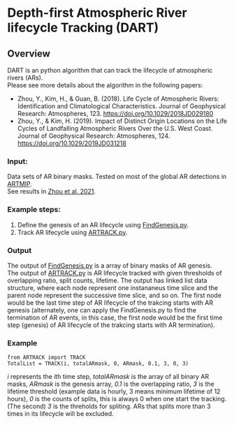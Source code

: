 # Depth-first Atmospheric River lifecycle Tracking (DART)

## Overview <br>
DART is an python algorithm that can track the lifecycle of atmospheric rivers (ARs). <br>
Please see more details about the algorithm in the following papers:

- Zhou, Y., Kim, H., & Guan, B. (2018). Life Cycle of Atmospheric Rivers: Identification and Climatological Characteristics. Journal of Geophysical Research: Atmospheres, 123. https://doi.org/10.1029/2018JD029180 <br>
- Zhou, Y., & Kim, H. (2019). Impact of Distinct Origin Locations on the Life Cycles of Landfalling Atmospheric Rivers Over the U.S. West Coast. Journal of Geophysical Research: Atmospheres, 124. https://doi.org/10.1029/2019JD031218 <br>

### Input: <br>
Data sets of AR binary masks. Tested on most of the global AR detections in [ARTMIP](https://www.cgd.ucar.edu/projects/artmip/algorithms).  
See results in [Zhou et al. 2021](https://agupubs.onlinelibrary.wiley.com/doi/full/10.1029/2020JD033711).

### Example steps:
1. Define the genesis of an AR lifecycle using [FindGenesis.py](https://github.com/LBL-EESA/DART/blob/main/FindGenesis.py). <br> 
2. Track AR lifecycle using [ARTRACK.py](https://github.com/LBL-EESA/DART/blob/main/ARTRACK.py). <br>

### Output
The output of [FindGenesis.py](https://github.com/LBL-EESA/DART/blob/main/FindGenesis.py) is a array of binary masks of AR genesis.  
The output of [ARTRACK.py](https://github.com/LBL-EESA/DART/blob/main/ARTRACK.py) is AR lifecycle tracked with given thresholds of overlapping ratio, split counts, lifetime. The output has linked list data structure, where each node represent one instananeus time slice and the parent node represent the successive time slice, and so on. The first node would be the last time step of AR lifecycle of the trakcing starts with AR genesis (alternately, one can apply the FindGenesis.py to find the termination of AR events, in this case, the first node would be the first time step (genesis) of AR lifecycle of the trakcing starts with AR termination).

### Example
```
from ARTRACK import TRACK
TotalList = TRACK(i, totalARmask, 0, ARmask, 0.1, 3, 0, 3)
```
*i* represents the *i*th time step, *totalARmask* is the array of all binary AR masks, *ARmask* is the genesis array, *0.1* is the overlapping ratio, *3* is the lifetime threshold (example data is hourly, 3 means minimum lifetime of 12 hours), *0* is the counts of splits, this is always 0 when one start the tracking. (The second) *3* is the threholds for spliting. ARs that splits more than 3 times in its lifecycle will be excluded.   
